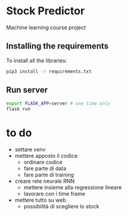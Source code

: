 # Stock Predictor
Machine learning course project
## Installing the requirements
To install all the libraries:
```bash
pip3 install -r requirements.txt
```
## Run server
```bash
export FLASK_APP=server # one time only
flask run
```
# to do
- settare venv
- mettere apposto il codice
  - ordinare codice
  - fare parte di data
  - fare parte di training
- creare rete neurale RNN
  - mettere insieme alla regressione lineare
  - lavorare con i time frame
- mettere tutto su web
  - possibilità di scegliere lo stock